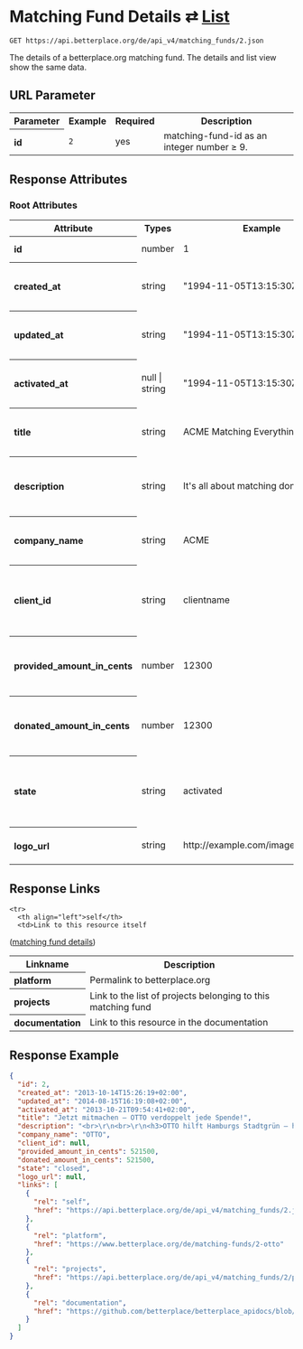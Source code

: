 
# Matching Fund Details ⇄ [List](matching_funds_list.md)

```nginx
GET https://api.betterplace.org/de/api_v4/matching_funds/2.json
```

The details of a betterplace.org matching fund.
The details and list view show the same data.


## URL Parameter

<table>
  <tr>
    <th>Parameter</th>
    <th>Example</th>
    <th>Required</th>
    <th>Description</th>
  </tr>
  <tr>
    <th align="left">id</th>
    <td><code>2</code></td>
    <td>yes</td>
    <td>matching-fund-id as an integer number ≥ 9.</td>
  </tr>
</table>


## Response Attributes

### Root Attributes

  <table>
    <tr>
      <th>Attribute</th>
      <th>Types</th>
      <th>Example</th>
      <th>Description</th>
    </tr>
    <tr>
      <th align="left">id</th>
      <td>number</td>
      <td>1</td>
      <td>An integer number ≥ 1</td>
    </tr>
    <tr>
      <th align="left">created_at</th>
      <td>string</td>
      <td>"1994-11-05T13:15:30Z"</td>
      <td>DateTime (ISO8601 with Timezone)</td>
    </tr>
    <tr>
      <th align="left">updated_at</th>
      <td>string</td>
      <td>"1994-11-05T13:15:30Z"</td>
      <td>DateTime (ISO8601 with Timezone)</td>
    </tr>
    <tr>
      <th align="left">activated_at</th>
      <td>null &#124; string</td>
      <td>"1994-11-05T13:15:30Z"</td>
      <td>DateTime (ISO8601 with Timezone)</td>
    </tr>
    <tr>
      <th align="left">title</th>
      <td>string</td>
      <td>ACME Matching Everything</td>
      <td>Our matching fund's name</td>
    </tr>
    <tr>
      <th align="left">description</th>
      <td>string</td>
      <td>It's all about matching donations…</td>
      <td>The description of the matching fund</td>
    </tr>
    <tr>
      <th align="left">company_name</th>
      <td>string</td>
      <td>ACME</td>
      <td>The company that supports it</td>
    </tr>
    <tr>
      <th align="left">client_id</th>
      <td>string</td>
      <td>clientname</td>
      <td>The client to which the matching fund belongs</td>
    </tr>
    <tr>
      <th align="left">provided_amount_in_cents</th>
      <td>number</td>
      <td>12300</td>
      <td>The amount in cents the company provided to be matched</td>
    </tr>
    <tr>
      <th align="left">donated_amount_in_cents</th>
      <td>number</td>
      <td>12300</td>
      <td>The amount in cents the company already donated</td>
    </tr>
    <tr>
      <th align="left">state</th>
      <td>string</td>
      <td>activated</td>
      <td>Current state of this matching fund: either activated or closed</td>
    </tr>
    <tr>
      <th align="left">logo_url</th>
      <td>string</td>
      <td>http://example.com/images/logo.png</td>
      <td>The URL of the logo image.</td>
    </tr>
  </table>
</table>

## Response Links

<table>
  <tr>
    <th>Linkname</th>
    <th>Description</th>
  </tr>

    <tr>
      <th align="left">self</th>
      <td>Link to this resource itself
(<a href="matching_fund_details.md">matching fund details</a>)
</td>
    </tr>
    <tr>
      <th align="left">platform</th>
      <td>Permalink to betterplace.org</td>
    </tr>
    <tr>
      <th align="left">projects</th>
      <td>Link to the list of projects belonging to this matching fund</td>
    </tr>
    <tr>
      <th align="left">documentation</th>
      <td>Link to this resource in the documentation
</td>
    </tr>
</table>

## Response Example

```json
{
  "id": 2,
  "created_at": "2013-10-14T15:26:19+02:00",
  "updated_at": "2014-08-15T16:19:08+02:00",
  "activated_at": "2013-10-21T09:54:41+02:00",
  "title": "Jetzt mitmachen – OTTO verdoppelt jede Spende!",
  "description": "<br>\r\n<br>\r\n<h3>OTTO hilft Hamburgs Stadtgrün – helfen Sie mit!</h3>\r\n \r\nGemeinsam mit der Loki Schmidt Stiftung und der Stadt Hamburg schließen wir Baumlücken in strukturschwachen Stadtteilen. Diese Lücken entstehen aufgrund von Krankheiten oder mangelnder Standfestigkeit der Straßenbäume.\r\n\r\n!{height:140px}https://download.betterplace.org/matching-funds/mf_2-otto_description-logos.png! \r\n\r\nSeit 2011 sind Hamburger Bürger aufgerufen, gemeinsam mit den beiden Partner-Organisationen für neue Bäume zu spenden.\r\n \r\nBereits in diesem Jahr hat OTTO das Projekt unterstützt und mit 25.000 Euro 50 Baumlücken in Gebieten geschlossen, in denen weniger gespendet wird – nämlich in Mümmelmannsberg, Nettelnburg, Steinbek, Steilshoop und Willhelmsburg!\r\n \r\nNun wollen wir noch weitere Bäume pflanzen – und zwar gemeinsam mit Ihnen!\r\n \r\n<h3>Das funktioniert folgendermaßen:</h3>\r\n1.         Sie spenden einen beliebig hohen Betrag auf betterplace.org.\r\n2.         OTTO verdoppelt Ihren Betrag!\r\n3.         Sobald durch Sie und OTTO 500 Euro zusammengekommen sind, legt die Stadt Hamburg die restlichen 500 Euro drauf, die für eine Pflanzung notwendig sind.\r\n4.         Ein Baum wird gepflanzt – Hamburg wird grüner!\r\n \r\nIhr Engagement zählt – und OTTO honoriert das mit dieser Verdopplungsaktion bis zu einem Maximalbetrag von 15.000 Euro! Helfen Sie jetzt hier mit!",
  "company_name": "OTTO",
  "client_id": null,
  "provided_amount_in_cents": 521500,
  "donated_amount_in_cents": 521500,
  "state": "closed",
  "logo_url": null,
  "links": [
    {
      "rel": "self",
      "href": "https://api.betterplace.org/de/api_v4/matching_funds/2.json"
    },
    {
      "rel": "platform",
      "href": "https://www.betterplace.org/de/matching-funds/2-otto"
    },
    {
      "rel": "projects",
      "href": "https://api.betterplace.org/de/api_v4/matching_funds/2/projects.json"
    },
    {
      "rel": "documentation",
      "href": "https://github.com/betterplace/betterplace_apidocs/blob/master/sections/matching_fund_details.md"
    }
  ]
}
```

